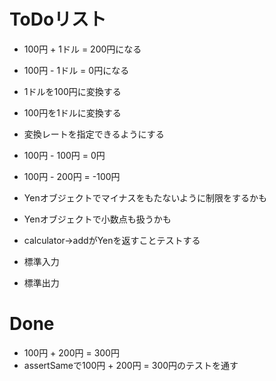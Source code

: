 # ToDoリスト
- 100円 + 1ドル = 200円になる
- 100円 - 1ドル = 0円になる
- 1ドルを100円に変換する
- 100円を1ドルに変換する
- 変換レートを指定できるようにする
- 100円 - 100円 = 0円  
- 100円 - 200円 = -100円
- Yenオブジェクトでマイナスをもたないように制限をするかも
- Yenオブジェクトで小数点も扱うかも
- calculator->addがYenを返すことテストする

- 標準入力
- 標準出力

# Done
- 100円 + 200円 = 300円
- assertSameで100円 + 200円 = 300円のテストを通す